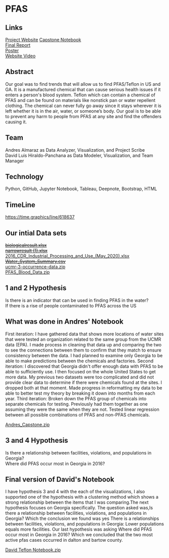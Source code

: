 # PFAS
## Links
[Project Website](https://ggc-dsa.github.io/pfas/)
[Capstone Notebook](https://deepnote.com/workspace/andres-al-71a4-641a0af0-55f4-45b5-b3cd-3b9eadbe9894/project/Capstone-1c411a1a-39b3-482a-9f41-b53f24acaa96/%2FCapstone.ipynb)  
[Final Report](https://github.com/GGC-DSA/pfas/files/8637304/Final.Report.pdf)  
[Poster](https://github.com/GGC-DSA/pfas/files/8636794/CREATE.Poster.pdf)  
[Website Video](https://youtu.be/xrL_Gv2wUks)

## Abstract 
Our goal was to find trends that will allow us to find PFAS/Teflon in US and GA. It is a manufactured chemical that can cause serious health issues if it enters a person's blood system. Teflon which can contain a chemical of PFAS and can be found on materials like nonstick pan or water repellent clothing. The chemical can never fully go away since it stays wherever it is left whether it is in the air, water, or someone’s body. Our goal is to be able to prevent any harm to people from PFAS at any site and find the offenders causing it.

## Team
Andres Almaraz as Data Analyzer, Visualization, and Project Scribe  
David Luis Hiraldo-Panchana as Data Modeler, Visualization, and Team Manager

## Technology
Python, GitHub, Jupyter Notebook, Tableau, Deepnote, Bootstrap, HTML


## TimeLine 
https://time.graphics/line/618637

## Our intial Data sets 
~~[biologicalresult.xlsx](https://github.com/GGC-DSA/pfas/files/8076303/biologicalresult.xlsx)~~  
~~[narrowresult (1).xlsx](https://github.com/GGC-DSA/pfas/files/8076304/narrowresult.1.xlsx)~~  
[2016_CDR_Industrial_Processing_and_Use_(May_2020).xlsx](https://github.com/GGC-DSA/pfas/files/8076312/2016_CDR_Industrial_Processing_and_Use_.May_2020.xlsx)  
~~[Water_System_Summary.csv](https://github.com/GGC-DSA/pfas/files/8076308/Water_System_Summary.csv)~~  
[ucmr-3-occurrence-data.zip](https://github.com/GGC-DSA/pfas/files/8076314/ucmr-3-occurrence-data.zip)  
[PFAS_Blood_Data.zip](https://github.com/GGC-DSA/pfas/files/8608164/PFAS_Blood_Data.zip)

## 1 and 2 Hypothesis
Is there is an indicator that can be used in finding PFAS in the water?  
If there is a rise of people contaminated to PFAS across the US

## What was done in Andres' Notebook
First iteration: I have gathered data that shows more locations of water sites that were tested an organization related to the same group from the UCMR data (EPA). I made process in cleaning that data up and comparing the two to see the connections between them to confirm that they match to ensure consistency between the data. I had planned to examine only Georgia to be able to make predictions between the chemicals and factories.
Second iteration: I discovered that Georgia didn't offer enough data with PFAS to be able to sufficiently use. I then focused on the whole United States to get more data. My previous two datasets were too complicated and did not provide clear data to determine if there were chemicals found at the sites. I dropped both at that moment. Made progress in reformatting my data to be able to better test my theory by breaking it down into months from each year.
Third iteration: Broken down the PFAS group of chemicals into separate chemicals for testing. Previously had them together as one assuming they were the same when they are not. Tested linear regression between all possible combinations of PFAS and non-PFAS chemicals.

[Andres_Capstone.zip](https://github.com/GGC-DSA/pfas/files/8637059/Andres_Capstone.zip)

## 3 and 4 Hypothesis
Is there a relationship between facilities, violations, and populations in Georgia?  
Where did PFAS occur most in Georgia in 2016?

## Final version of David's Notebook
I have hypothesis 3 and 4 with the each of the visualizations, I also supported one of the hypothesis with a clustering method which shows a strong relationship between the items that I was comparing.The next hypothesis focuses on Georgia specifically. The question asked was,Is there a relationship between facilities, violations, and populations in Georgia? Which the conclusion we found was yes There is a relationships between facilities, violations, and populations in Georgia: Lower populations equals more facilities.
Our last hypothesis was asking Where did PFAS occur most in Georgia in 2016? Which we concluded that the two most active pfas cases occurred in dalton and bartow county.

[David Teflon Notebook.zip](https://github.com/GGC-DSA/pfas/files/8172962/David.Teflon.Notebook.zip)



